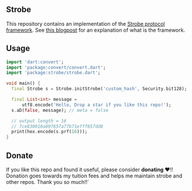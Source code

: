 ## Strobe
This repository contains an implementation of the [Strobe protocol framework](https://strobe.sourceforge.io/). See [this blogpost](https://www.cryptologie.net/article/416/the-strobe-protocol-framework/) for an explanation of what is the framework.

## Usage

```dart
import 'dart:convert';
import 'package:convert/convert.dart';
import 'package:strobe/strobe.dart';

void main() {
  final Strobe s = Strobe.initStrobe('custom_hash', Security.bit128);

  final List<int> message =
      utf8.encode('Hello, Drop a star if you like this repo!');
  s.aD(false, message); // meta = false

  // output length = 16
  // 7ce830010a697657a77b71efff657dd8
  print(hex.encode(s.prf(16)));
}
```

## Donate
If you like this repo and found it useful, please consider **donating ❤️**!! Donation goes towards my tuition fees and helps me maintain strobe and other repos. Thank you so much!!`
